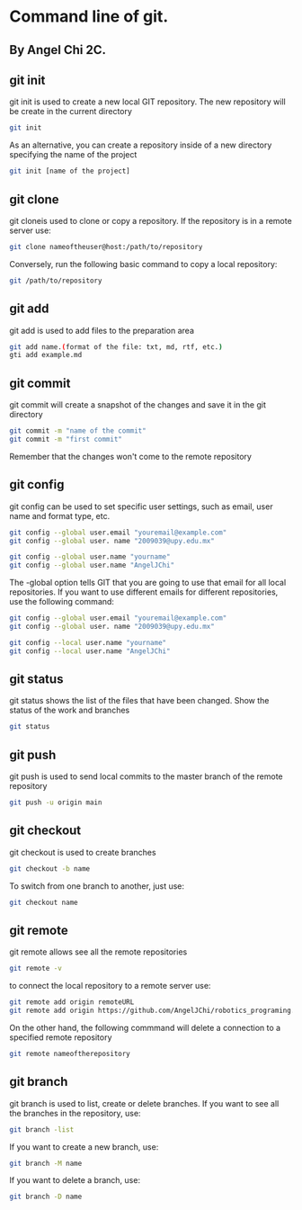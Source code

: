# Command line of git.
## By Angel Chi 2C.

## git init 
git init is used to create a new local GIT repository.
The new repository will be create in the current directory

```sh
git init
```

As an alternative, you can create a repository inside of a new directory specifying the name of the project

```sh
git init [name of the project]
```



## git clone
git cloneis used to clone or copy a repository. If the repository is in a remote server use:

```sh
git clone nameoftheuser@host:/path/to/repository
```

Conversely, run the following basic command to copy a local repository:

```sh
git /path/to/repository
```



## git add
git add is used to add files to the preparation area

```sh
git add name.(format of the file: txt, md, rtf, etc.)
gti add example.md
```



## git commit
git commit will create a snapshot of the changes and save it in the git directory

```sh
git commit -m "name of the commit"
git commit -m "first commit"
```
Remember that the changes won't come to the remote repository


## git config
git config can be used to set specific user settings, such as email, user name and format type, etc. 

```sh
git config --global user.email "youremail@example.com"
git config --global user. name "2009039@upy.edu.mx"

git config --global user.name "yourname"
git config --global user.name "AngelJChi"
```

The -global option tells GIT that you are going to use that email for all local repositories. If you want to use different emails for different repositories, use the following command:

```sh
git config --global user.email "youremail@example.com"
git config --global user. name "2009039@upy.edu.mx"

git config --local user.name "yourname"
git config --local user.name "AngelJChi"
```



## git status
git status shows the list of the files that have been changed. Show the status of the work and branches

```sh
git status
```



## git push 
git push is used to send local commits to the master branch of the remote repository

```sh
git push -u origin main
```



## git checkout
git checkout is used to create branches

```sh
git checkout -b name
```
To switch from one branch to another, just use:
```sh
git checkout name
```



## git remote
git remote allows see all the remote repositories

```sh
git remote -v
```
to connect the local repository to a remote server use:

```sh
git remote add origin remoteURL
git remote add origin https://github.com/AngelJChi/robotics_programing.git
```
On the other hand, the following commmand will delete a connection to a specified remote repository

```sh
git remote nameoftherepository
```



## git branch
git branch is used to list, create or delete branches. If you want to see all the branches in the repository, use:

```sh
git branch -list
```

If you want to create a new branch, use:

```sh
git branch -M name
```

If you want to delete a branch, use:

```sh
git branch -D name
```

